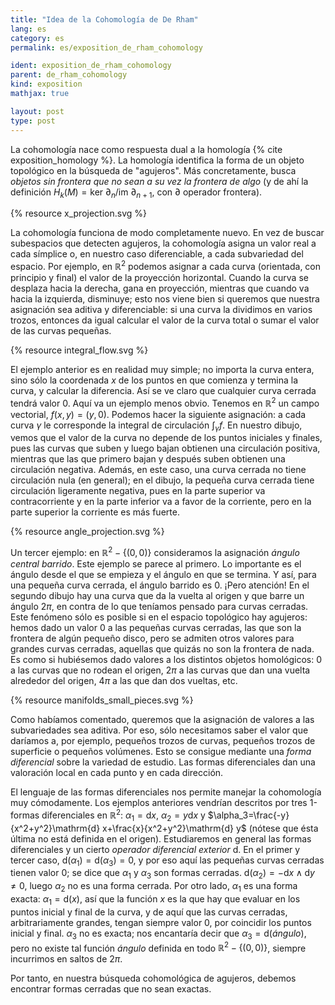 ```yaml
---
title: "Idea de la Cohomología de De Rham"
lang: es
category: es
permalink: es/exposition_de_rham_cohomology

ident: exposition_de_rham_cohomology
parent: de_rham_cohomology
kind: exposition
mathjax: true

layout: post
type: post
---
```



La cohomología nace como respuesta dual a la homología {% cite exposition_homology %}. La homología identifica la forma de un objeto topológico en la búsqueda de "agujeros". Más concretamente, busca <i>objetos sin frontera que no sean a su vez la frontera de algo</i> (y de ahí la definición $H_k(M)=\text{ker }\partial_n/\text{im }\partial_{n+1}$, con $\partial$ operador frontera).

{% resource x_projection.svg %}

La cohomología funciona de modo completamente nuevo. En vez de buscar subespacios que detecten agujeros, la cohomología asigna un valor real a cada símplice o, en nuestro caso diferenciable, a cada subvariedad del espacio. Por ejemplo, en $\mathbb{R}^2$ podemos asignar a cada curva (orientada, con principio y final) el valor de la proyección horizontal. Cuando la curva se desplaza hacia la derecha, gana en proyección, mientras que cuando va hacia la izquierda, disminuye; esto nos viene bien si queremos que nuestra asignación sea aditiva y diferenciable: si una curva la dividimos en varios trozos, entonces da igual calcular el valor de la curva total o sumar el valor de las curvas pequeñas.

{% resource integral_flow.svg %}

El ejemplo anterior es en realidad muy simple; no importa la curva entera, sino sólo la coordenada $x$ de los puntos en que comienza y termina la curva, y calcular la diferencia. Así se ve claro que cualquier curva cerrada tendrá valor 0. Aquí va un ejemplo menos obvio. Tenemos en $\mathbb{R} ^2$ un campo vectorial, $f(x,y)=(y,0)$. Podemos hacer la siguiente asignación: a cada curva $\gamma$ le corresponde la integral de circulación $\int_{\gamma}f$. En nuestro dibujo, vemos que el valor de la curva no depende de los puntos iniciales y finales, pues las curvas que suben y luego bajan obtienen una circulación positiva, mientras que las que primero bajan y después suben obtienen una circulación negativa. Además, en este caso, una curva cerrada no tiene circulación nula (en general); en el dibujo, la pequeña curva cerrada tiene circulación ligeramente negativa, pues en la parte superior va contracorriente y en la parte inferior va a favor de la corriente, pero en la parte superior la corriente es más fuerte.

{% resource angle_projection.svg %}

Un tercer ejemplo: en $\mathbb{R} ^2-\{(0,0)\}$ consideramos la asignación <i>ángulo central barrido</i>. Este ejemplo se parece al primero. Lo importante es el ángulo desde el que se empieza y el ángulo en que se termina. Y así, para una pequeña curva cerrada, el ángulo barrido es 0. ¡Pero atención! En el segundo dibujo hay una curva que da la vuelta al origen y que barre un ángulo $2\pi$, en contra de lo que teníamos pensado para curvas cerradas. Este fenómeno sólo es posible si en el espacio topológico hay agujeros: hemos dado un valor 0 a las pequeñas curvas cerradas, las que son la frontera de algún pequeño disco, pero se admiten otros valores para grandes curvas cerradas, aquellas que quizás no son la frontera de nada. Es como si hubiésemos dado valores a los distintos objetos homológicos: 0 a las curvas que no rodean el origen, $2\pi$ a las curvas que dan una vuelta alrededor del origen, $4\pi$ a las que dan dos vueltas, etc.

{% resource manifolds_small_pieces.svg %}

Como habíamos comentado, queremos que la asignación de valores a las subvariedades sea aditiva. Por eso, sólo necesitamos saber el valor que daríamos a, por ejemplo, pequeños trozos de curvas, pequeños trozos de superficie o pequeños volúmenes. Esto se consigue mediante una <i>forma diferencial</i> sobre la variedad de estudio. Las formas diferenciales dan una valoración local en cada punto y en cada dirección.

El lenguaje de las formas diferenciales nos permite manejar la cohomología muy cómodamente. Los ejemplos anteriores vendrían descritos por tres 1-formas diferenciales en $\mathbb{R} ^2$: $\alpha_1=\mathrm{d} x$, $\alpha_2=y\mathrm{d} x$ y $\alpha_3=\frac{-y}{x^2+y^2}\mathrm{d} x+\frac{x}{x^2+y^2}\mathrm{d} y$ (nótese que ésta última no está definida en el origen). Estudiaremos en general las formas diferenciales y un cierto <i>operador diferencial exterior</i> $\mathrm{d}$. En el primer y tercer caso, $\mathrm{d}(\alpha_1)=\mathrm{d}(\alpha_3)=0$, y por eso aquí las pequeñas curvas cerradas tienen valor 0; se dice que $\alpha_1$ y $\alpha_3$ son formas cerradas. $\mathrm{d}(\alpha_2)=-\mathrm{d} x\wedge \mathrm{d} y\neq 0$, luego $\alpha_2$ no es una forma cerrada. Por otro lado, $\alpha_1$ es una forma exacta: $\alpha_1=\mathrm{d}(x)$, así que la función $x$ es la que hay que evaluar en los puntos inicial y final de la curva, y de aquí que las curvas cerradas, arbitrariamente grandes, tengan siempre valor 0, por coincidir los puntos inicial y final. $\alpha_3$ no es exacta; nos encantaría decir que $\alpha_3=\mathrm{d}(\acute{a}ngulo)$, pero no existe tal función <i>ángulo</i> definida en todo $\mathbb{R} ^2-\{(0,0)\}$, siempre incurrimos en saltos de $2\pi$.

Por tanto, en nuestra búsqueda cohomológica de agujeros, debemos encontrar formas cerradas que no sean exactas.